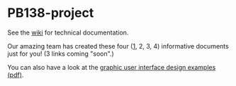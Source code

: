 # PB138-project

See the [wiki](https://github.com/mik-jozef/PB138-project/wiki) for technical documentation.

Our amazing team has created these four ([1](https://mik-jozef.github.io/PB138-project/Docbook/nemcokova_445292.html), 2, 3, 4) informative documents just for you! (3 links coming "soon".)

You can also have a look at the [graphic user interface design examples (pdf)](https://mik-jozef.github.io/PB138-project/UI.pdf).
